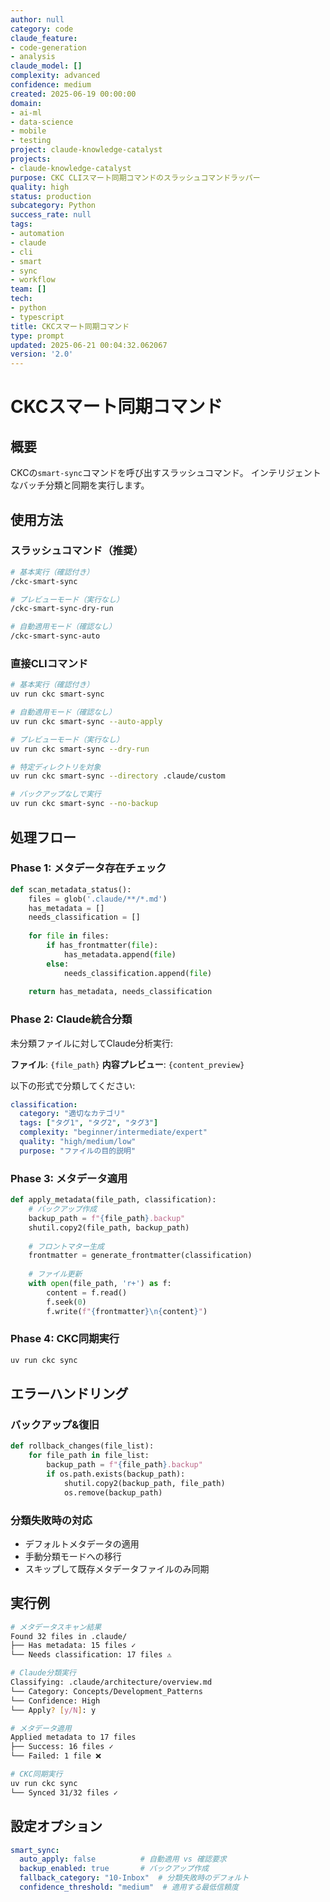 ```yaml
---
author: null
category: code
claude_feature:
- code-generation
- analysis
claude_model: []
complexity: advanced
confidence: medium
created: 2025-06-19 00:00:00
domain:
- ai-ml
- data-science
- mobile
- testing
project: claude-knowledge-catalyst
projects:
- claude-knowledge-catalyst
purpose: CKC CLIスマート同期コマンドのスラッシュコマンドラッパー
quality: high
status: production
subcategory: Python
success_rate: null
tags:
- automation
- claude
- cli
- smart
- sync
- workflow
team: []
tech:
- python
- typescript
title: CKCスマート同期コマンド
type: prompt
updated: 2025-06-21 00:04:32.062067
version: '2.0'
---
```


# CKCスマート同期コマンド

## 概要
CKCの`smart-sync`コマンドを呼び出すスラッシュコマンド。
インテリジェントなバッチ分類と同期を実行します。

## 使用方法

### スラッシュコマンド（推奨）
```bash
# 基本実行（確認付き）
/ckc-smart-sync

# プレビューモード（実行なし）
/ckc-smart-sync-dry-run

# 自動適用モード（確認なし）
/ckc-smart-sync-auto
```

### 直接CLIコマンド
```bash
# 基本実行（確認付き）
uv run ckc smart-sync

# 自動適用モード（確認なし）
uv run ckc smart-sync --auto-apply

# プレビューモード（実行なし）
uv run ckc smart-sync --dry-run

# 特定ディレクトリを対象
uv run ckc smart-sync --directory .claude/custom

# バックアップなしで実行
uv run ckc smart-sync --no-backup
```

## 処理フロー

### Phase 1: メタデータ存在チェック
```python
def scan_metadata_status():
    files = glob('.claude/**/*.md')
    has_metadata = []
    needs_classification = []
    
    for file in files:
        if has_frontmatter(file):
            has_metadata.append(file)
        else:
            needs_classification.append(file)
    
    return has_metadata, needs_classification
```

### Phase 2: Claude統合分類
未分類ファイルに対してClaude分析実行:

**ファイル**: `{file_path}`
**内容プレビュー**: `{content_preview}`

以下の形式で分類してください:
```yaml
classification:
  category: "適切なカテゴリ"
  tags: ["タグ1", "タグ2", "タグ3"]
  complexity: "beginner/intermediate/expert"
  quality: "high/medium/low"
  purpose: "ファイルの目的説明"
```

### Phase 3: メタデータ適用
```python
def apply_metadata(file_path, classification):
    # バックアップ作成
    backup_path = f"{file_path}.backup"
    shutil.copy2(file_path, backup_path)
    
    # フロントマター生成
    frontmatter = generate_frontmatter(classification)
    
    # ファイル更新
    with open(file_path, 'r+') as f:
        content = f.read()
        f.seek(0)
        f.write(f"{frontmatter}\n{content}")
```

### Phase 4: CKC同期実行
```bash
uv run ckc sync
```

## エラーハンドリング

### バックアップ&復旧
```python
def rollback_changes(file_list):
    for file_path in file_list:
        backup_path = f"{file_path}.backup"
        if os.path.exists(backup_path):
            shutil.copy2(backup_path, file_path)
            os.remove(backup_path)
```

### 分類失敗時の対応
- デフォルトメタデータの適用
- 手動分類モードへの移行
- スキップして既存メタデータファイルのみ同期

## 実行例

```bash
# メタデータスキャン結果
Found 32 files in .claude/
├── Has metadata: 15 files ✓
└── Needs classification: 17 files ⚠️

# Claude分類実行
Classifying: .claude/architecture/overview.md
└── Category: Concepts/Development_Patterns
└── Confidence: High
└── Apply? [y/N]: y

# メタデータ適用
Applied metadata to 17 files
├── Success: 16 files ✓
└── Failed: 1 file ❌

# CKC同期実行  
uv run ckc sync
└── Synced 31/32 files ✓
```

## 設定オプション

```yaml
smart_sync:
  auto_apply: false          # 自動適用 vs 確認要求
  backup_enabled: true       # バックアップ作成
  fallback_category: "10-Inbox"  # 分類失敗時のデフォルト
  confidence_threshold: "medium"  # 適用する最低信頼度
```